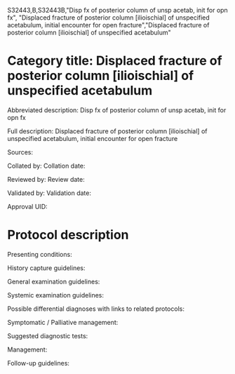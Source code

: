 S32443,B,S32443B,"Disp fx of posterior column of unsp acetab, init for opn fx", "Displaced fracture of posterior column [ilioischial] of unspecified acetabulum, initial encounter for open fracture","Displaced fracture of posterior column [ilioischial] of unspecified acetabulum"
# Category title: Displaced fracture of posterior column [ilioischial] of unspecified acetabulum

Abbreviated description: Disp fx of posterior column of unsp acetab, init for opn fx

Full description: Displaced fracture of posterior column [ilioischial] of unspecified acetabulum, initial encounter for open fracture

Sources:

Collated by:
Collation date:

Reviewed by:
Review date:

Validated by:
Validation date:

Approval UID:

# Protocol description

Presenting conditions:

History capture guidelines:

General examination guidelines:

Systemic examination guidelines:

Possible differential diagnoses with links to related protocols:

Symptomatic / Palliative management:

Suggested diagnostic tests:

Management:

Follow-up guidelines:
